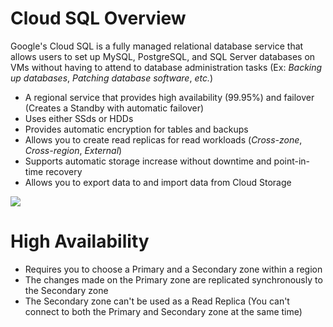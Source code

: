 # Cloud SQL Overview

Google's Cloud SQL is a fully managed relational database service that allows users to set up MySQL, PostgreSQL, and SQL Server databases on VMs without having to attend to database administration tasks (Ex: *Backing up databases*, *Patching database software*, *etc.*)

* A regional service that provides high availability (99.95%) and failover (Creates a Standby with automatic failover)
* Uses either SSds or HDDs
* Provides automatic encryption for tables and backups
* Allows you to create read replicas for read workloads (*Cross-zone*, *Cross-region*, *External*)
* Supports automatic storage increase without downtime and point-in-time recovery
* Allows you to export data to and import data from Cloud Storage

![](https://github.com/JonmarCorpuz/SecondBrain/blob/main/Assets/Whitespace.png)

# High Availability

* Requires you to choose a Primary and a Secondary zone within a region
* The changes made on the Primary zone are replicated synchronously to the Secondary zone
* The Secondary zone can't be used as a Read Replica (You can't connect to both the Primary and Secondary zone at the same time)
